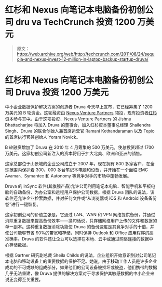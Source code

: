 # 红杉和 Nexus 向笔记本电脑备份初创公司 dru va TechCrunch 投资 1200 万美元

> 原文：<https://web.archive.org/web/http://techcrunch.com/2011/08/24/sequoia-and-nexus-invest-12-million-in-laptop-backup-startup-druva/>

# 红杉和 Nexus 向笔记本电脑备份初创公司 Druva 投资 1200 万美元

中小企业数据保护解决方案的创造者 Druva 今天早上宣布，它已经筹集了 1200 万美元的 B 轮资金。这轮融资由 [Nexus Venture Partners](https://web.archive.org/web/20230203072646/http://www.crunchbase.com/financial-organization/nexus-venture-partners) 领投，现有投资者[红杉资本](https://web.archive.org/web/20230203072646/http://www.crunchbase.com/financial-organization/sequoia-capital)参与其中。由于这项投资，Nexus Venture Partners 的 Jishnu Bhattacharjee 将加入 Druva 的董事会，加入红杉资本董事总经理 Shailendra Singh、Druva 的联合创始人兼首席运营官 Ramani Kothandaraman 以及 Topio 的首席执行官兼创始人 Yoram Novick。

B 轮融资增加了 Druva 在 2010 年 4 月筹集的 500 万美元，使总投资超过 1700 万美元。这家初创公司新注入的资本将用于扩大北美、欧洲和亚洲的销售。

这家总部位于山景城的企业公司成立于 2007 年，现在拥有 800 多家客户，在全球范围内保护着 300，000 多台笔记本电脑和设备，并开始在一个面临 EMC Avamar、Symantec 和 Autonomy 等竞争对手的市场中蓬勃发展。

Druva 的 inSync 软件(其旗舰产品)允许公司利用笔记本电脑、智能手机和平板电脑的自动备份，为办公室和远程用户保护公司数据。根据 Druva 团队的说法，该软件还允许企业检索数据，并对任何文件或“从浏览器或 iOS 和 Android 设备备份卷”进行一键恢复。

这家初创公司的价值主张是，它通过 LAN、WAN 和 VPN 网络提供备份，并通过消除重复数据来提高备份效率——换句话说，只存储网络用户上传的文件和数据的单一副本。这种重复数据消除功能使 Druva 的备份速度是其竞争对手的十倍，并使公司能够节省 90%的带宽和存储，同时保持 Outlook 和 Office 应用程序的高准确率。Druva 的软件还让企业可以选择在本地、云中或通过网络连接的数据中心存储数据。

根据 Gartner 研究副总裁 Sheila Childs 的说法，企业组织开始意识到对公司笔记本电脑和移动设备上的重要数据的保护不足。她说，由于移动工作人员是许多企业成功的不可或缺的组成部分，如果他们的公司设备被损坏或被盗，他们携带的数据几乎无法重建，像 Druva 提供的解决方案对于寻求保护其敏感数据的中小企业来说正变得至关重要。